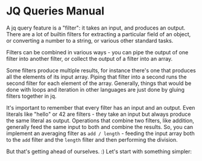# JQ Queries Manual

A jq query feature is a "filter": it takes an input, and produces an output. There are a lot of builtin
filters for extracting a particular field of an object, or converting a number to a string, or various other
standard tasks.

Filters can be combined in various ways - you can pipe the output of one filter into another filter, or
collect the output of a filter into an array.

Some filters produce multiple results, for instance there's one that produces all the elements of its input
array. Piping that filter into a second runs the second filter for each element of the array. Generally,
things that would be done with loops and iteration in other languages are just done by gluing filters
together
in jq.

It's important to remember that every filter has an input and an output. Even literals like "hello" or 42
are
filters - they take an input but always produce the same literal as output. Operations that combine two
filters, like addition, generally feed the same input to both and combine the results. So, you can implement
an averaging filter as `add / length` - feeding the input array both to the `add` filter and the `length` filter and
then performing the division.

But that's getting ahead of ourselves. :) Let's start with something simpler:
